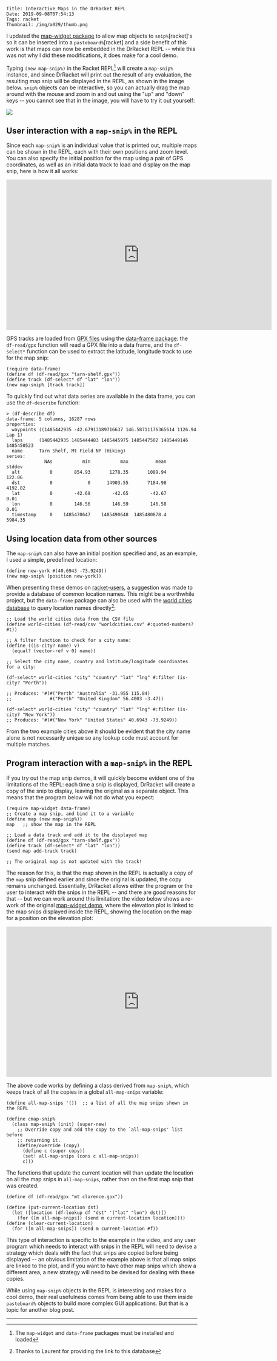     Title: Interactive Maps in the DrRacket REPL
    Date: 2019-09-08T07:54:13
    Tags: racket
    Thumbnail: /img/a029/thumb.png

I updated the [map-widget package][mw] to allow map objects to
`snip%`[racket]'s so it can be inserted into a `pasteboard%`[racket] and a
side benefit of this work is that maps can now be embedded in the DrRacket
REPL -- while this was not why I did these modifications, it does make for a
cool demo.

<!-- more -->

Typing `(new map-snip%)` in the Racket REPL[^1] will create a `map-snip%`
instance, and since DrRacket will print out the result of any evaluation, the
resulting map snip will be displayed in the REPL, as shown in the image below.
`snip%` objects can be interactive, so you can actually drag the map around
with the mouse and zoom in and out using the "up" and "down" keys -- you
cannot see that in the image, you will have to try it out yourself:

![](/img/a029/map-snip.png)

## User interaction with a `map-snip%` in the REPL

Since each `map-snip%` is an individual value that is printed out, multiple
maps can be shown in the REPL, each with their own positions and zoom level.
You can also specify the initial position for the map using a pair of GPS
coordinates, as well as an initial data track to load and display on the map
snip, here is how it all works:

<div style="text-align:center">
<iframe width="700" height="396" src="https://www.youtube.com/embed/MrS0FG-X8DI" frameborder="0" allow="autoplay; encrypted-media" allowfullscreen></iframe>
</div>

GPS tracks are loaded from [GPX files][gpx] using the [data-frame
package][dfp]: the `df-read/gpx` function will read a GPX file into a data
frame, and the `df-select*` function can be used to extract the latitude,
longitude track to use for the map snip:

```racket
(require data-frame)
(define df (df-read/gpx "tarn-shelf.gpx"))
(define track (df-select* df "lat" "lon"))
(new map-snip% [track track])
```

To quickly find out what data series are available in the data frame, you can
use the `df-describe` function:

```racket
> (df-describe df)
data-frame: 5 columns, 16287 rows
properties:
  waypoints ((1485442935 -42.67913189716637 146.58711176365614 1126.94 Lap 1) 
  laps      (1485442935 1485444483 1485445975 1485447502 1485449146 1485450523
  name      Tarn Shelf, Mt Field NP (Hiking)
series:
              NAs           min           max          mean        stddev
  alt           0        854.93       1278.35       1089.94        122.06
  dst           0             0      14903.55       7184.98       4192.82
  lat           0        -42.69        -42.65        -42.67          0.01
  lon           0        146.56        146.59        146.58          0.01
  timestamp     0    1485470647    1485490648  1485480878.4       5984.35
```

## Using location data from other sources

The `map-snip%` can also have an initial position specified and, as an
example, I used a simple, predefined location:

```racket
(define new-york #(40.6943 -73.9249))
(new map-snip% [position new-york])
```

When presenting these demos on [racket-users][rup], a suggestion was made to
provide a database of common location names.  This might be a worthwhile
project, but the `data-frame` package can also be used with the [world cities
database][wcdb] to query location names directly[^2]:

```racket
;; Load the world cities data from the CSV file
(define world-cities (df-read/csv "worldcities.csv" #:quoted-numbers? #t))

;; A filter function to check for a city name:
(define ((is-city? name) v)
  (equal? (vector-ref v 0) name))

;; Select the city name, country and latitude/longitude coordinates for a city:

(df-select* world-cities "city" "country" "lat" "lng" #:filter (is-city? "Perth"))

;; Produces: '#(#("Perth" "Australia" -31.955 115.84)
;;              #("Perth" "United Kingdom" 56.4003 -3.47))

(df-select* world-cities "city" "country" "lat" "lng" #:filter (is-city? "New York"))
;; Produces: '#(#("New York" "United States" 40.6943 -73.9249))
```

From the two example cities above it should be evident that the city name
alone is not necessarily unique so any lookup code must account for multiple
matches.

## Program interaction with a `map-snip%` in the REPL

If you try out the map snip demos, it will quickly become evident one of the
limitations of the REPL: each time a snip is displayed, DrRacket will create a
copy of the snip to display, leaving the original as a separate object. This
means that the program below will not do what you expect:

```racket
(require map-widget data-frame)
;; Create a map snip, and bind it to a variable
(define map (new map-snip%))
map   ;; show the map in the REPL

;; Load a data track and add it to the displayed map
(define df (df-read/gpx "tarn-shelf.gpx"))
(define track (df-select* df "lat" "lon"))
(send map add-track track)

;; The original map is not updated with the track!
```

The reason for this, is that the map shown in the REPL is actually a copy of
the `map` snip defined earlier and since the original is updated, the copy
remains unchanged.  Essentially, DrRacket allows either the program or the
user to interact with the snips in the REPL -- and there are good reasons for
that -- but we can work around this limitation: the video below shows a
re-work of the original [map-widget demo][mw], where the elevation plot is
linked to the map snips displayed inside the REPL, showing the location on the
map for a position on the elevation plot:

<div style="text-align:center">
<iframe width="700" height="396" src="https://www.youtube.com/embed/R2KU0ZvIJws" frameborder="0" allow="autoplay; encrypted-media" allowfullscreen></iframe>
</div>

The above code works by defining a class derived from `map-snip%`, which keeps
track of all the copies in a global `all-map-snips` variable:

```racket
(define all-map-snips '())  ;; a list of all the map snips shown in the REPL

(define cmap-snip%
  (class map-snip% (init) (super-new)
    ;; Override copy and add the copy to the `all-map-snips' list before
    ;; returning it.
    (define/override (copy)
      (define c (super copy))
      (set! all-map-snips (cons c all-map-snips))
      c)))
```

The functions that update the current location will than update the location
on all the map snips in `all-map-snips`, rather than on the first map snip
that was created.

```racket
(define df (df-read/gpx "mt clarence.gpx"))

(define (put-current-location dst)
  (let ([location (df-lookup df "dst" '("lat" "lon") dst)])
    (for ([m all-map-snips]) (send m current-location location))))
(define (clear-current-location)
  (for ([m all-map-snips]) (send m current-location #f))
```

This type of interaction is specific to the example in the video, and any user
program which needs to interact with snips in the REPL will need to devise a
strategy which deals with the fact that snips are copied before being
displayed -- an obvious limitation of the example above is that all map snips
are linked to the plot, and if you want to have other map snips which show a
different area, a new strategy will need to be devised for dealing with these
copies.

While using `map-snip%` objects in the REPL is interesting and makes for a
cool demo, their real usefulness comes from being able to use them inside
`pasteboard%` objects to build more complex GUI applications.  But that is a
topic for another blog post.

-----

[mw]: /2018/06/racket-map-widget.html
[mwp]: https://pkgs.racket-lang.org/package/map-widget
[dfp]: https://pkgs.racket-lang.org/package/data-frame
[gpx]: https://en.wikipedia.org/wiki/GPS_Exchange_Format
[rup]: https://groups.google.com/forum/#!topic/racket-users/pzy1jv1s61o
[wcdb]: https://simplemaps.com/data/world-cities

[^1]: The `map-widget` and `data-frame` packages must be installed and loaded
[^2]: Thanks to Laurent for providing the link to this database
